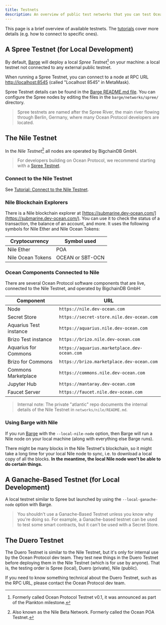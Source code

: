```yaml
---
title: Testnets
description: An overview of public test networks that you can test Ocean Protocol applications against.
---
```


This page is a brief overview of available testnets. The [tutorials](/tutorials/) cover more details (e.g. how to connect to specific ones).

## A Spree Testnet (for Local Development)

By default, [Barge](https://github.com/oceanprotocol/barge) will deploy a local _Spree Testnet_[^1] on your machine: a local testnet not connected to any external public testnet.

When running a Spree Testnet, you can connect to a node at RPC URL [http://localhost:8545](http://localhost:8545) (called "Localhost 8545" in MetaMask).

Spree Testnet details can be found in the [Barge README.md file](https://github.com/oceanprotocol/barge#spree-network). You can configure the Spree nodes by editing the files in the `barge/networks/spree/` directory.

> Spree testnets are named after the Spree River, the main river flowing through Berlin, Germany, where many Ocean Protocol developers are located.

## The Nile Testnet

In the _Nile Testnet_[^2] all nodes are operated by BigchainDB GmbH.

> For developers building on Ocean Protocol, we recommend starting with a [Spree Testnet](#a-spree-testnet-for-local-development).

### Connect to the Nile Testnet

See [Tutorial: Connect to the Nile Testnet](/tutorials/connect-to-networks/#connect-to-the-nile-testnet).

### Nile Blockchain Explorers

There is a Nile blockchain explorer at [https://submarine.dev-ocean.com/](https://submarine.dev-ocean.com/). You can use it to check the status of a transaction, the balance of an account, and more. It uses the following symbols for Nile Ether and Nile Ocean Tokens:

| Cryptocurrency    | Symbol used      |
| ----------------- | ---------------- |
| Nile Ether        | POA              |
| Nile Ocean Tokens | OCEAN or SBT-OCN |

### Ocean Components Connected to Nile

There are several Ocean Protocol software components that are live, connected to the Nile Testnet, and operated by BigchainDB GmbH:

| Component              | URL                                               |
| ---------------------- | ------------------------------------------------- |
| Node                   | `https://nile.dev-ocean.com`                      |
| Secret Store           | `https://secret-store.nile.dev-ocean.com`         |
| Aquarius Test instance | `https://aquarius.nile.dev-ocean.com`             |
| Brizo Test instance    | `https://brizo.nile.dev-ocean.com`                |
| Aquarius for Commons   | `https://aquarius.marketplace.dev-ocean.com` |
| Brizo for Commons      | `https://brizo.marketplace.dev-ocean.com`    |
| Commons Marketplace    | `https://commons.nile.dev-ocean.com`              |
| Jupyter Hub            | `https://mantaray.dev-ocean.com`                  |
| Faucet Server          | `https://faucet.nile.dev-ocean.com`               |

> Internal note: The private "atlantic" repo documents the internal details of the Nile Testnet in `networks/nile/README.md`.

### Using Barge with Nile

If you run [Barge](https://github.com/oceanprotocol/barge) with the `--local-nile-node` option, then Barge will run a Nile node on your local machine (along with everything else Barge runs).

There might be many blocks in the Nile Testnet's blockchain, so it might take a long time for your local Nile node to sync, i.e. to download a local copy of all the blocks. **In the meantime, the local Nile node won't be able to do certain things.**

## A Ganache-Based Testnet (for Local Development)

A local testnet similar to Spree but launched by using the `--local-ganache-node` option with Barge.

> You shouldn't use a Ganache-Based Testnet unless you know why you're doing so. For example, a Ganache-based testnet can be used to test some smart contracts, but it can't be used with a Secret Store.

## The Duero Testnet

The Duero Testnet is similar to the Nile Testnet, but it's only for internal use by the Ocean Protocol dev team. They test new things in the Duero Testnet before deploying them in the Nile Testnet (which is for use by anyone). That is, the testing order is Spree (local), Duero (private), Nile (public).

If you need to know something technical about the Duero Testnet, such as the RPC URL, please contact the Ocean Protocol dev team.

[^1]: Formerly called Ocean Protocol Testnet v0.1, it was announced as part of the Plankton milestone.
[^2]: Also known as the Nile Beta Network. Formerly called the Ocean POA Testnet.
